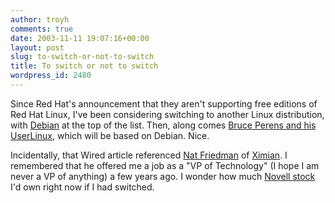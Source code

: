 ```yaml
---
author: troyh
comments: true
date: 2003-11-11 19:07:16+00:00
layout: post
slug: to-switch-or-not-to-switch
title: To switch or not to switch
wordpress_id: 2480
---
```


Since Red Hat's announcement that they aren't supporting free editions of Red Hat Linux, I've been considering switching to another Linux distribution, with [Debian](http://debian.org) at the top of the list. Then, along comes [Bruce Perens and his UserLinux](http://www.nat.org/), which will be based on Debian. Nice.

Incidentally, that Wired article referenced [Nat Friedman](http://www.nat.org/) of [Ximian](http://www.ximian.com). I remembered that he offered me a job as a "VP of Technology" (I hope I am never a VP of anything) a few years ago. I wonder how much [Novell stock](http://finance.yahoo.com/q?s=novl) I'd own right now if I had switched.
